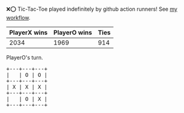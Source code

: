 :x::o: Tic-Tac-Toe played indefinitely by github action runners! See [my workflow](.github/workflows/play.yaml).

|PlayerX wins|PlayerO wins|Ties|
|-|-|-|
|2034|1969|914|

PlayerO's turn.

<pre>
+---+---+---+
|   | O | O |
+---+---+---+
| X | X | X |
+---+---+---+
|   | O | X |
+---+---+---+
</pre>